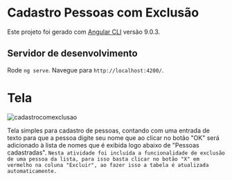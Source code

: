 # Cadastro Pessoas com Exclusão

Este projeto foi gerado com [Angular CLI](https://github.com/angular/angular-cli) versão 9.0.3.

## Servidor de desenvolvimento

Rode `ng serve`. Navegue para `http://localhost:4200/`.

# Tela

![cadastrocomexclusao](https://user-images.githubusercontent.com/24749522/77492955-9a99c900-6e20-11ea-96a7-cfdc5ee4ea94.png)

Tela simples para cadastro de pessoas, contando com uma entrada de texto para que a pessoa digite seu nome que ao clicar no botão "OK" será adicionado à lista de nomes que é exibida logo abaixo de "Pessoas cadastradas". `Nesta atividade foi incluída a funcionalidade de exclusão de uma pessoa da lista, para isso basta clicar no botão "X" em vermelho na coluna "Excluir", ao fazer isso a tabela é atualizada automaticamente.`
